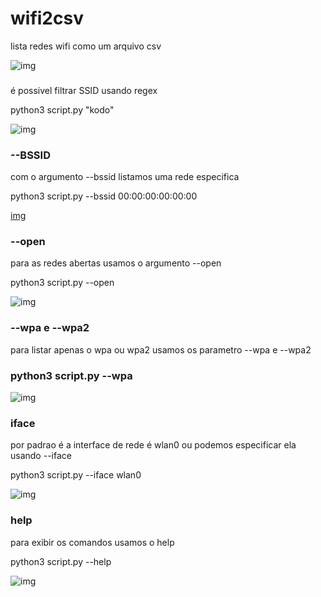 # wifi2csv
lista redes wifi como um arquivo csv

![img](https://i.imgur.com/EW4EYLK.jpg)

### <FILTRO>

é possivel filtrar SSID usando regex

python3 script.py "kodo"

![img](https://i.imgur.com/qI55wbQ.jpg)

### --BSSID

com o argumento --bssid listamos uma rede especifica

python3 script.py --bssid 00:00:00:00:00:00

[img](https://i.imgur.com/1lM4wHL.jpg)

### --open

para as redes abertas usamos o argumento --open

python3 script.py --open

![img](https://i.imgur.com/gHqZ6pV.jpg)

### --wpa e --wpa2

para listar apenas o wpa ou wpa2 usamos os parametro --wpa e --wpa2

### python3 script.py --wpa

![img](https://i.imgur.com/HXfCFbO.jpg)

### iface

por padrao é a interface de rede é wlan0 ou podemos especificar ela usando --iface

python3 script.py --iface wlan0

![img](https://i.imgur.com/VpplX4Y.jpg)

### help

para exibir os comandos usamos o help

python3 script.py --help

![img](https://i.imgur.com/yKrAskl.jpg)

